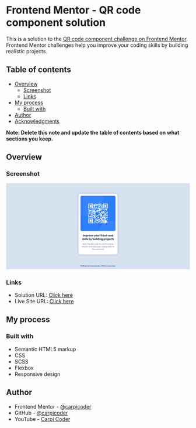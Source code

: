 # Frontend Mentor - QR code component solution

This is a solution to the [QR code component challenge on Frontend Mentor](https://www.frontendmentor.io/challenges/qr-code-component-iux_sIO_H). Frontend Mentor challenges help you improve your coding skills by building realistic projects. 

## Table of contents

- [Overview](#overview)
  - [Screenshot](#screenshot)
  - [Links](#links)
- [My process](#my-process)
  - [Built with](#built-with)
- [Author](#author)
- [Acknowledgments](#acknowledgments)

**Note: Delete this note and update the table of contents based on what sections you keep.**

## Overview

### Screenshot

![](./screenshot.png)

### Links

- Solution URL: [Click here](https://github.com/carpicoder/qr-code-component)
- Live Site URL: [Click here](https://carpicoder.github.io/qr-code-component)

## My process

### Built with

- Semantic HTML5 markup
- CSS
- SCSS
- Flexbox
- Responsive design

## Author

- Frontend Mentor - [@carpicoder](https://www.frontendmentor.io/profile/carpicoder)
- GitHub - [@carpicoder](https://github.com/carpicoder)
- YouTube - [Carpi Coder](https://youtube.com/c/carpicoder)